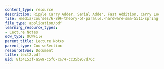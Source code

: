 ```yaml
---
content_type: resource
description: Ripple Carry Adder, Serial Adder, Fast Addition, Carry Look-Ahead Addition
file: /media/courses/6-896-theory-of-parallel-hardware-sma-5511-spring-2004/8f34153fa569c5f6ca74cc35b967d76c_lect2.pdf
file_type: application/pdf
learning_resource_types:
- Lecture Notes
ocw_type: OCWFile
parent_title: Lecture Notes
parent_type: CourseSection
resourcetype: Document
title: lect2.pdf
uid: 8f34153f-a569-c5f6-ca74-cc35b967d76c
---
```


